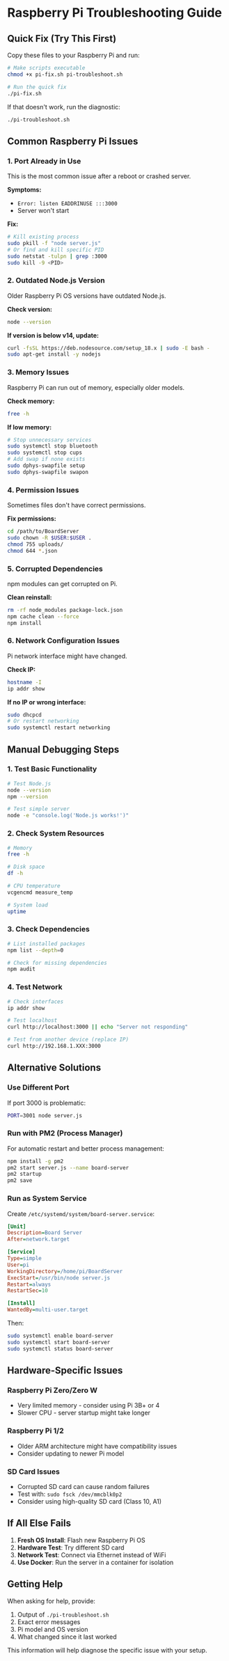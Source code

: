 # Raspberry Pi Troubleshooting Guide

## Quick Fix (Try This First)

Copy these files to your Raspberry Pi and run:

```bash
# Make scripts executable
chmod +x pi-fix.sh pi-troubleshoot.sh

# Run the quick fix
./pi-fix.sh
```

If that doesn't work, run the diagnostic:
```bash
./pi-troubleshoot.sh
```

## Common Raspberry Pi Issues

### 1. **Port Already in Use**
This is the most common issue after a reboot or crashed server.

**Symptoms:**
- `Error: listen EADDRINUSE :::3000`
- Server won't start

**Fix:**
```bash
# Kill existing process
sudo pkill -f "node server.js"
# Or find and kill specific PID
sudo netstat -tulpn | grep :3000
sudo kill -9 <PID>
```

### 2. **Outdated Node.js Version**
Older Raspberry Pi OS versions have outdated Node.js.

**Check version:**
```bash
node --version
```

**If version is below v14, update:**
```bash
curl -fsSL https://deb.nodesource.com/setup_18.x | sudo -E bash -
sudo apt-get install -y nodejs
```

### 3. **Memory Issues**
Raspberry Pi can run out of memory, especially older models.

**Check memory:**
```bash
free -h
```

**If low memory:**
```bash
# Stop unnecessary services
sudo systemctl stop bluetooth
sudo systemctl stop cups
# Add swap if none exists
sudo dphys-swapfile setup
sudo dphys-swapfile swapon
```

### 4. **Permission Issues**
Sometimes files don't have correct permissions.

**Fix permissions:**
```bash
cd /path/to/BoardServer
sudo chown -R $USER:$USER .
chmod 755 uploads/
chmod 644 *.json
```

### 5. **Corrupted Dependencies**
npm modules can get corrupted on Pi.

**Clean reinstall:**
```bash
rm -rf node_modules package-lock.json
npm cache clean --force
npm install
```

### 6. **Network Configuration Issues**
Pi network interface might have changed.

**Check IP:**
```bash
hostname -I
ip addr show
```

**If no IP or wrong interface:**
```bash
sudo dhcpcd
# Or restart networking
sudo systemctl restart networking
```

## Manual Debugging Steps

### 1. Test Basic Functionality
```bash
# Test Node.js
node --version
npm --version

# Test simple server
node -e "console.log('Node.js works!')"
```

### 2. Check System Resources
```bash
# Memory
free -h

# Disk space
df -h

# CPU temperature
vcgencmd measure_temp

# System load
uptime
```

### 3. Check Dependencies
```bash
# List installed packages
npm list --depth=0

# Check for missing dependencies
npm audit
```

### 4. Test Network
```bash
# Check interfaces
ip addr show

# Test localhost
curl http://localhost:3000 || echo "Server not responding"

# Test from another device (replace IP)
curl http://192.168.1.XXX:3000
```

## Alternative Solutions

### Use Different Port
If port 3000 is problematic:
```bash
PORT=3001 node server.js
```

### Run with PM2 (Process Manager)
For automatic restart and better process management:
```bash
npm install -g pm2
pm2 start server.js --name board-server
pm2 startup
pm2 save
```

### Run as System Service
Create `/etc/systemd/system/board-server.service`:
```ini
[Unit]
Description=Board Server
After=network.target

[Service]
Type=simple
User=pi
WorkingDirectory=/home/pi/BoardServer
ExecStart=/usr/bin/node server.js
Restart=always
RestartSec=10

[Install]
WantedBy=multi-user.target
```

Then:
```bash
sudo systemctl enable board-server
sudo systemctl start board-server
sudo systemctl status board-server
```

## Hardware-Specific Issues

### Raspberry Pi Zero/Zero W
- Very limited memory - consider using Pi 3B+ or 4
- Slower CPU - server startup might take longer

### Raspberry Pi 1/2
- Older ARM architecture might have compatibility issues
- Consider updating to newer Pi model

### SD Card Issues
- Corrupted SD card can cause random failures
- Test with: `sudo fsck /dev/mmcblk0p2`
- Consider using high-quality SD card (Class 10, A1)

## If All Else Fails

1. **Fresh OS Install**: Flash new Raspberry Pi OS
2. **Hardware Test**: Try different SD card
3. **Network Test**: Connect via Ethernet instead of WiFi
4. **Use Docker**: Run the server in a container for isolation

## Getting Help

When asking for help, provide:
1. Output of `./pi-troubleshoot.sh`
2. Exact error messages
3. Pi model and OS version
4. What changed since it last worked

This information will help diagnose the specific issue with your setup.
